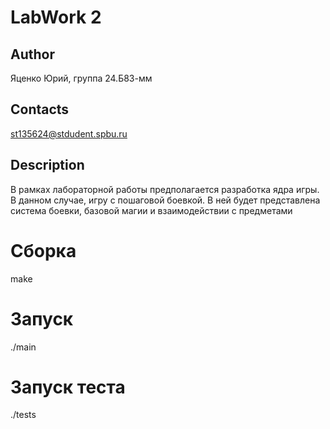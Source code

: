 # LabWork 2
## Author
Яценко Юрий, группа 24.Б83-мм
## Contacts
st135624@stdudent.spbu.ru
## Description
В рамках лабораторной работы предполагается разработка ядра игры. В данном случае, игру с пошаговой боевкой.
В ней будет представлена система боевки, базовой магии и взаимодействии с предметами
# Сборка
make
# Запуск
./main
# Запуск теста
./tests